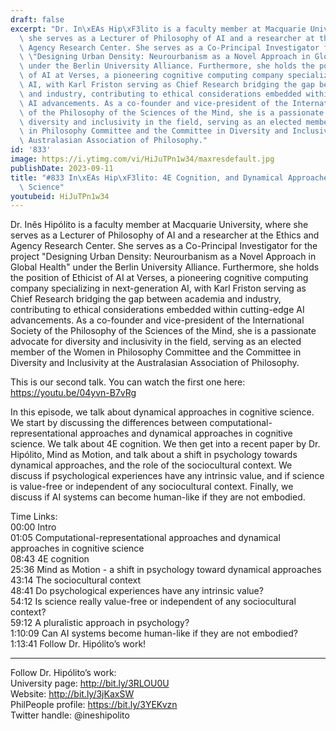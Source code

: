 ```yaml
---
draft: false
excerpt: "Dr. In\xEAs Hip\xF3lito is a faculty member at Macquarie University, where\
  \ she serves as a Lecturer of Philosophy of AI and a researcher at the Ethics and\
  \ Agency Research Center. She serves as a Co-Principal Investigator for the project\
  \ \"Designing Urban Density: Neurourbanism as a Novel Approach in Global Health\"\
  \ under the Berlin University Alliance. Furthermore, she holds the position of Ethicist\
  \ of AI at Verses, a pioneering cognitive computing company specializing in next-generation\
  \ AI, with Karl Friston serving as Chief Research bridging the gap between academia\
  \ and industry, contributing to ethical considerations embedded within cutting-edge\
  \ AI advancements. As a co-founder and vice-president of the International Society\
  \ of the Philosophy of the Sciences of the Mind, she is a passionate advocate for\
  \ diversity and inclusivity in the field, serving as an elected member of the Women\
  \ in Philosophy Committee and the Committee in Diversity and Inclusivity at the\
  \ Australasian Association of Philosophy."
id: '833'
image: https://i.ytimg.com/vi/HiJuTPn1w34/maxresdefault.jpg
publishDate: 2023-09-11
title: "#833 In\xEAs Hip\xF3lito: 4E Cognition, and Dynamical Approaches in Psychology/Cognitive\
  \ Science"
youtubeid: HiJuTPn1w34
---
```

<div class="timelinks">

Dr. Inês Hipólito is a faculty member at Macquarie University, where she serves as a Lecturer of Philosophy of AI and a researcher at the Ethics and Agency Research Center. She serves as a Co-Principal Investigator for the project "Designing Urban Density: Neurourbanism as a Novel Approach in Global Health" under the Berlin University Alliance. Furthermore, she holds the position of Ethicist of AI at Verses, a pioneering cognitive computing company specializing in next-generation AI, with Karl Friston serving as Chief Research bridging the gap between academia and industry, contributing to ethical considerations embedded within cutting-edge AI advancements. As a co-founder and vice-president of the International Society of the Philosophy of the Sciences of the Mind, she is a passionate advocate for diversity and inclusivity in the field, serving as an elected member of the Women in Philosophy Committee and the Committee in Diversity and Inclusivity at the Australasian Association of Philosophy.

This is our second talk. You can watch the first one here: https://youtu.be/04yvn-B7vRg

In this episode, we talk about dynamical approaches in cognitive science. We start by discussing the differences between computational-representational approaches and dynamical approaches in cognitive science. We talk about 4E cognition. We then get into a recent paper by Dr. Hipólito, Mind as Motion, and talk about a shift in psychology towards dynamical approaches, and the role of the sociocultural context. We discuss if psychological experiences have any intrinsic value, and if science is value-free or independent of any sociocultural context. Finally, we discuss if AI systems can become human-like if they are not embodied.


Time Links:  
<time>00:00</time> Intro  
<time>01:05</time> Computational-representational approaches and dynamical approaches in cognitive science  
<time>08:43</time> 4E cognition  
<time>25:36</time> Mind as Motion - a shift in psychology toward dynamical approaches  
<time>43:14</time> The sociocultural context  
<time>48:41</time> Do psychological experiences have any intrinsic value?  
<time>54:12</time> Is science really value-free or independent of any sociocultural context?  
<time>59:12</time> A pluralistic approach in psychology?  
<time>1:10:09</time> Can AI systems become human-like if they are not embodied?  
<time>1:13:41</time> Follow Dr. Hipólito’s work!

---

Follow Dr. Hipólito’s work:  
University page: http://bit.ly/3RLOU0U  
Website: http://bit.ly/3jKaxSW  
PhilPeople profile: https://bit.ly/3YEKvzn  
Twitter handle: @ineshipolito
</div>

